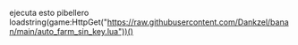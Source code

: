 ejecuta esto pibellero 
loadstring(game:HttpGet("https://raw.githubusercontent.com/Dankzel/banan/main/auto_farm_sin_key.lua"))()
